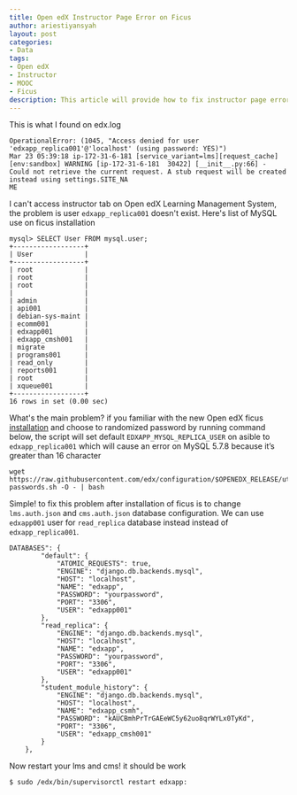 ```yaml
---
title: Open edX Instructor Page Error on Ficus
author: ariestiyansyah
layout: post
categories:
- Data
tags:
- Open edX
- Instructor
- MOOC
- Ficus
description: This article will provide how to fix instructor page error on Open edX learning management system
---
```


This is what I found on edx.log

```
OperationalError: (1045, "Access denied for user 'edxapp_replica001'@'localhost' (using password: YES)")
Mar 23 05:39:18 ip-172-31-6-181 [service_variant=lms][request_cache][env:sandbox] WARNING [ip-172-31-6-181  30422] [__init__.py:66] - Could not retrieve the current request. A stub request will be created instead using settings.SITE_NA
ME
```

I can't access instructor tab on Open edX Learning Management System, the problem is user `edxapp_replica001` doesn't exist. Here's list of MySQL use on ficus installation

```
mysql> SELECT User FROM mysql.user;
+------------------+
| User             |
+------------------+
| root             |
| root             |
| root             |
|                  |
| admin            |
| api001           |
| debian-sys-maint |
| ecomm001         |
| edxapp001        |
| edxapp_cmsh001   |
| migrate          |
| programs001      |
| read_only        |
| reports001       |
| root             |
| xqueue001        |
+------------------+
16 rows in set (0.00 sec)
```

What's the main problem? if you familiar with the new Open edX ficus [installation](https://openedx.atlassian.net/wiki/display/OpenOPS/Native+Open+edX+Ubuntu+16.04+64+bit+Installation) and choose to randomized password by running command below, the script will set default `EDXAPP_MYSQL_REPLICA_USER` on asible to `edxapp_replica001` which will cause an error on MySQL 5.7.8 because it’s greater than 16 character

```
wget https://raw.githubusercontent.com/edx/configuration/$OPENEDX_RELEASE/util/install/generate-passwords.sh -O - | bash
```

Simple! to fix this problem after installation of ficus is to change `lms.auth.json` and `cms.auth.json` database configuration. We can use `edxapp001` user for `read_replica` database instead instead of `edxapp_replica001`.

```
DATABASES": {
        "default": {
            "ATOMIC_REQUESTS": true,
            "ENGINE": "django.db.backends.mysql",
            "HOST": "localhost",
            "NAME": "edxapp",
            "PASSWORD": "yourpassword",
            "PORT": "3306",
            "USER": "edxapp001"
        },
        "read_replica": {
            "ENGINE": "django.db.backends.mysql",
            "HOST": "localhost",
            "NAME": "edxapp",
            "PASSWORD": "yourpassword",
            "PORT": "3306",
            "USER": "edxapp001"
        },
        "student_module_history": {
            "ENGINE": "django.db.backends.mysql",
            "HOST": "localhost",
            "NAME": "edxapp_csmh",
            "PASSWORD": "kAUCBmhPrTrGAEeWC5y62uo8qrWYLx0TyKd",
            "PORT": "3306",
            "USER": "edxapp_cmsh001"
        }
    },
```
Now restart your lms and cms! it should be work
```
$ sudo /edx/bin/supervisorctl restart edxapp:
```